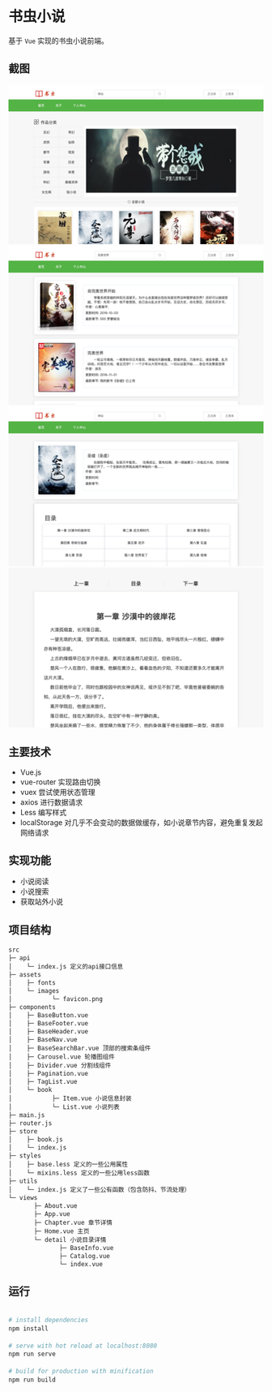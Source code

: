 # 书虫小说
基于 `Vue` 实现的书虫小说前端。

## 截图

<div align=center>
  <img src="screenshot/index.png" alt="首页">
  <img src="screenshot/search.png" alt="搜索">
  <img src="screenshot/catalog.png" alt="目录">
  <img src="screenshot/read.png" alt="阅读">
</div>

## 主要技术

- Vue.js
- vue-router 实现路由切换
- vuex 尝试使用状态管理
- axios 进行数据请求
- Less 编写样式
- localStorage 对几乎不会变动的数据做缓存，如小说章节内容，避免重复发起网络请求

## 实现功能

- 小说阅读
- 小说搜索
- 获取站外小说

## 项目结构


```
src
├─ api
│    └─ index.js 定义的api接口信息
├─ assets
│    ├─ fonts
│    └─ images
│           └─ favicon.png
├─ components
│    ├─ BaseButton.vue 
│    ├─ BaseFooter.vue
│    ├─ BaseHeader.vue
│    ├─ BaseNav.vue
│    ├─ BaseSearchBar.vue 顶部的搜索条组件
│    ├─ Carousel.vue 轮播图组件
│    ├─ Divider.vue 分割线组件
│    ├─ Pagination.vue
│    ├─ TagList.vue
│    └─ book
│           ├─ Item.vue 小说信息封装
│           └─ List.vue 小说列表
├─ main.js
├─ router.js
├─ store
│    ├─ book.js
│    └─ index.js
├─ styles
│    ├─ base.less 定义的一些公用属性
│    └─ mixins.less 定义的一些公用less函数
├─ utils
│    └─ index.js 定义了一些公有函数（包含防抖、节流处理）
└─ views
       ├─ About.vue 
       ├─ App.vue
       ├─ Chapter.vue 章节详情
       ├─ Home.vue 主页
       └─ detail 小说目录详情
              ├─ BaseInfo.vue 
              ├─ Catalog.vue
              └─ index.vue

```

## 运行

``` bash

# install dependencies
npm install

# serve with hot reload at localhost:8080
npm run serve

# build for production with minification
npm run build
```

